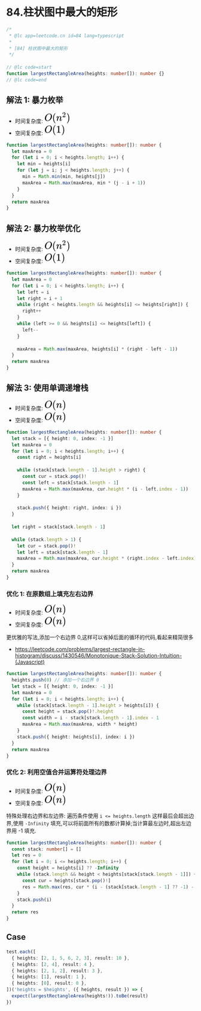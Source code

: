 # 84.柱状图中最大的矩形

```ts
/*
 * @lc app=leetcode.cn id=84 lang=typescript
 *
 * [84] 柱状图中最大的矩形
 */

// @lc code=start
function largestRectangleArea(heights: number[]): number {}
// @lc code=end
```

## 解法 1: 暴力枚举

- 时间复杂度: <!-- $O(n^2)$ --> <img style="transform: translateY(0.1em); background: white;" src="./svg/o-n-power-2.svg" alt="O(n^2)">
- 空间复杂度: <!-- $O(1)$ --> <img style="transform: translateY(0.1em); background: white;" src="./svg/o-1.svg" alt="O(1)">

```ts
function largestRectangleArea(heights: number[]): number {
  let maxArea = 0
  for (let i = 0; i < heights.length; i++) {
    let min = heights[i]
    for (let j = i; j < heights.length; j++) {
      min = Math.min(min, heights[j])
      maxArea = Math.max(maxArea, min * (j - i + 1))
    }
  }
  return maxArea
}
```

## 解法 2: 暴力枚举优化

- 时间复杂度: <!-- $O(n^2)$ --> <img style="transform: translateY(0.1em); background: white;" src="./svg/o-n-power-2.svg" alt="O(n^2)">
- 空间复杂度: <!-- $O(1)$ --> <img style="transform: translateY(0.1em); background: white;" src="./svg/o-1.svg" alt="O(1)">

```ts
function largestRectangleArea(heights: number[]): number {
  let maxArea = 0
  for (let i = 0; i < heights.length; i++) {
    let left = i
    let right = i + 1
    while (right < heights.length && heights[i] <= heights[right]) {
      right++
    }
    while (left >= 0 && heights[i] <= heights[left]) {
      left--
    }

    maxArea = Math.max(maxArea, heights[i] * (right - left - 1))
  }
  return maxArea
}
```

## 解法 3: 使用单调递增栈

- 时间复杂度: <!-- $O(n)$ --> <img style="transform: translateY(0.1em); background: white;" src="./svg/o-n.svg" alt="O(n)">
- 空间复杂度: <!-- $O(n)$ --> <img style="transform: translateY(0.1em); background: white;" src="./svg/o-n.svg" alt="O(n)">

```ts
function largestRectangleArea(heights: number[]): number {
  let stack = [{ height: 0, index: -1 }]
  let maxArea = 0
  for (let i = 0; i < heights.length; i++) {
    const right = heights[i]

    while (stack[stack.length - 1].height > right) {
      const cur = stack.pop()!
      const left = stack[stack.length - 1]
      maxArea = Math.max(maxArea, cur.height * (i - left.index - 1))
    }

    stack.push({ height: right, index: i })
  }

  let right = stack[stack.length - 1]

  while (stack.length > 1) {
    let cur = stack.pop()!
    let left = stack[stack.length - 1]
    maxArea = Math.max(maxArea, cur.height * (right.index - left.index))
  }
  return maxArea
}
```

### 优化 1: 在原数组上填充左右边界

- 时间复杂度: <!-- $O(n)$ --> <img style="transform: translateY(0.1em); background: white;" src="./svg/o-n.svg" alt="O(n)">
- 空间复杂度: <!-- $O(n)$ --> <img style="transform: translateY(0.1em); background: white;" src="./svg/o-n.svg" alt="O(n)">

更优雅的写法,添加一个右边界 0,这样可以省掉后面的循环的代码,看起来精简很多

- https://leetcode.com/problems/largest-rectangle-in-histogram/discuss/1430546/Monotonique-Stack-Solution-Intuition-(Javascript)

```ts
function largestRectangleArea(heights: number[]): number {
  heights.push(0) // 添加一个右边界 0
  let stack = [{ height: 0, index: -1 }]
  let maxArea = 0
  for (let i = 0; i < heights.length; i++) {
    while (stack[stack.length - 1].height > heights[i]) {
      const height = stack.pop()!.height
      const width = i - stack[stack.length - 1].index - 1
      maxArea = Math.max(maxArea, width * height)
    }
    stack.push({ height: heights[i], index: i })
  }
  return maxArea
}
```

### 优化 2: 利用空值合并运算符处理边界

- 时间复杂度: <!-- $O(n)$ --> <img style="transform: translateY(0.1em); background: white;" src="./svg/o-n.svg" alt="O(n)">
- 空间复杂度: <!-- $O(n)$ --> <img style="transform: translateY(0.1em); background: white;" src="./svg/o-n.svg" alt="O(n)">

特殊处理右边界和左边界: 遍历条件使用 `i <= heights.length` 这样最后会超出边界,使用 `-Infinity` 填充,可以将前面所有的数都计算掉;当计算最左边时,超出左边界用 -1 填充.

```ts
function largestRectangleArea(heights: number[]): number {
  const stack: number[] = []
  let res = 0
  for (let i = 0; i <= heights.length; i++) {
    const height = heights[i] ?? -Infinity
    while (stack.length && height < heights[stack[stack.length - 1]]) {
      const cur = heights[stack.pop()!]
      res = Math.max(res, cur * (i - (stack[stack.length - 1] ?? -1) - 1))
    }
    stack.push(i)
  }
  return res
}
```

## Case

```ts
test.each([
  { heights: [2, 1, 5, 6, 2, 3], result: 10 },
  { heights: [2, 4], result: 4 },
  { heights: [2, 1, 2], result: 3 },
  { heights: [1], result: 1 },
  { heights: [0], result: 0 },
])('heights = $heights', ({ heights, result }) => {
  expect(largestRectangleArea(heights!)).toBe(result)
})
```
